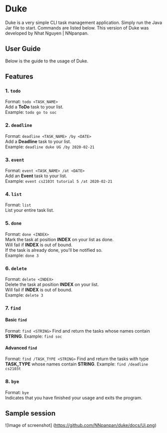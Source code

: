 # Duke
Duke is a very simple CLI task management application.
Simply run the Java Jar file to start. Commands are listed below.
This version of Duke was developed by Nhat Nguyen | NNpanpan.

## User Guide
Below is the guide to the usage of Duke.

## Features 

### 1. `todo` 
Format: `todo <TASK_NAME>`\
Add a **ToDo** task to your list.\
Example: `todo go to soc`

### 2. `deadline`
Format: `deadline <TASK_NAME> /by <DATE>`\
Add a **Deadline** task to your list.\
Example: `deadline duke UG /by 2020-02-21`

### 3. `event`
Format: `event <TASK_NAME> /at <DATE>`\
Add an **Event** task to your list.\
Example: `event cs2103t tutorial 5 /at 2020-02-21`

### 4. `list`
Format: `list`\
List your entire task list.

### 5. `done`
Format: `done <INDEX>`\
Mark the task at position **INDEX** on your list as done.\
Will fail if **INDEX** is out of bound.\
If the task is already done, you'll be notified so.\
Example: `done 3`

### 6. `delete`
Format: `delete <INDEX>`\
Delete the task at position **INDEX** on your list.\
Will fail if **INDEX** is out of bound.\
Example: `delete 3`

### 7. `find`
#### Basic `find`
Format: `find <STRING>`
Find and return the tasks whose names contain **STRING**.
Example: `find soc`
#### Advanced `find`
Format: `find /TASK_TYPE <STRING>`
Find and return the tasks with type **TASK_TYPE** whose names contain **STRING**.
Example: `find /deadline cs2103t`

### 8. `bye`
Format: `bye`\
Indicates that you have finished your usage and exits the program.

## Sample session
![Image of screenshot]
(https://github.com/NNpanpan/duke/docs/Ui.png)
